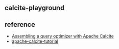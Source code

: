 ## calcite-playground

## reference

- [Assembling a query optimizer with Apache Calcite](https://www.querifylabs.com/blog/assembling-a-query-optimizer-with-apache-calcite)
- [apache-calcite-tutorial](https://github.com/quxiucheng/apache-calcite-tutorial)
